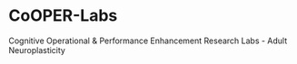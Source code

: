 # CoOPER-Labs
Cognitive Operational &amp; Performance Enhancement Research Labs   -  Adult Neuroplasticity 
